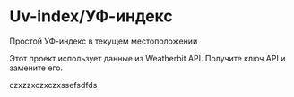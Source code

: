 # Uv-index/УФ-индекс

Простой УФ-индекс в текущем местоположении

Этот проект использует данные из Weatherbit API. Получите ключ API и замените его.

czxzzxczxczxssefsdfds